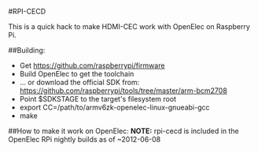 #RPI-CECD

This is a quick hack to make HDMI-CEC work with OpenElec on Raspberry Pi.

##Building:
* Get https://github.com/raspberrypi/firmware
* Build OpenElec to get the toolchain
* ... or download the official SDK from:
  https://github.com/raspberrypi/tools/tree/master/arm-bcm2708
* Point $SDKSTAGE to the target's filesystem root
* export CC=/path/to/armv6zk-openelec-linux-gnueabi-gcc
* make

##How to make it work on OpenElec:
__NOTE:__ rpi-cecd is included in the OpenElec RPi nightly builds as of ~2012-06-08


